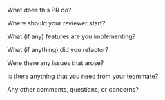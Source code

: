 What does this PR do?

Where should your reviewer start?

What (if any) features are you implementing?

What (if anything) did you refactor?

Were there any issues that arose?

Is there anything that you need from your teammate?

Any other comments, questions, or concerns?
